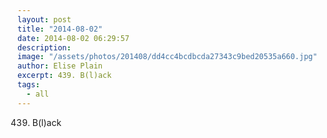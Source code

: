 ```yaml
---
layout: post
title: "2014-08-02"
date: 2014-08-02 06:29:57
description: 
image: "/assets/photos/201408/dd4cc4bcdbcda27343c9bed20535a660.jpg"
author: Elise Plain
excerpt: 439. B(l)ack
tags: 
  - all
---
```


439. B(l)ack
<p></p>

